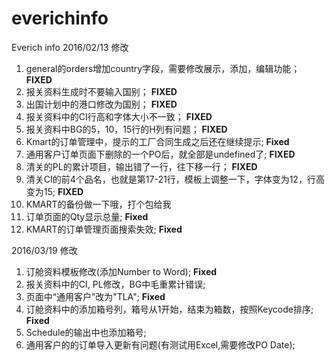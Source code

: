 # everichinfo
Everich info
2016/02/13 修改  
1. general的orders增加country字段，需要修改展示，添加，编辑功能； **FIXED**  
2. 报关资料生成时不要输入国别； **FIXED**  
3. 出国计划中的港口修改为国别； **FIXED**  
4. 报关资料中的CI行高和字体大小不一致； **FIXED**  
5. 报关资料中BG的5，10，15行的H列有问题； **FIXED**  
6. Kmart的订单管理中，提示的工厂合同生成之后还在继续提示; **Fixed**    
7. 通用客户订单页面下删除的一个PO后，就全部是undefined了; **FIXED**  
8. 清关的PL的累计项目，输出错了一行，往下移一行； **FIXED**  
9. 清关CI的前4个品名，也就是第17-21行，模板上调整一下，字体变为12，行高变为15; **FIXED**  
10. KMART的备份做一下哦，打个包给我  
11. 订单页面的Qty显示总量; **Fixed**  
12. KMART的订单管理页面搜索失效; **Fixed**  


2016/03/19 修改  
1. 订舱资料模板修改(添加Number to Word);  **Fixed**  
2. 报关资料中的CI, PL修改，BG中毛重累计错误;  
3. 页面中“通用客户”改为"TLA";   **Fixed**  
4. 订舱资料中的添加箱号列，箱号从1开始，结束为箱数，按照Keycode排序;  **Fixed**  
5. Schedule的输出中也添加箱号;  
6. 通用客户的的订单导入更新有问题(有测试用Excel,需要修改PO Date);  
